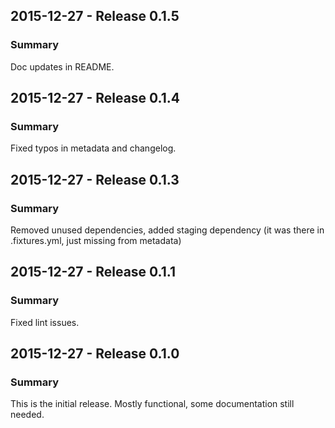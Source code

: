## 2015-12-27 - Release 0.1.5
### Summary
Doc updates in README.

## 2015-12-27 - Release 0.1.4
### Summary
Fixed typos in metadata and changelog.

## 2015-12-27 - Release 0.1.3
### Summary
Removed unused dependencies, added staging dependency (it was there in .fixtures.yml, just missing from metadata)

## 2015-12-27 - Release 0.1.1
### Summary
Fixed lint issues.

## 2015-12-27 - Release 0.1.0
### Summary
This is the initial release. Mostly functional, some documentation still needed.
